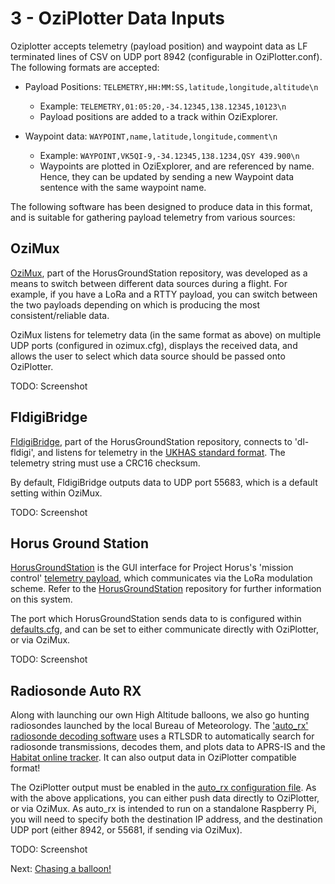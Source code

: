 # 3 - OziPlotter Data Inputs

Oziplotter accepts telemetry (payload position) and waypoint data as LF terminated lines of CSV on UDP port 8942 (configurable in OziPlotter.conf). 
The following formats are accepted:
* Payload Positions:  `TELEMETRY,HH:MM:SS,latitude,longitude,altitude\n` 
  * Example: `TELEMETRY,01:05:20,-34.12345,138.12345,10123\n`
  * Payload positions are added to a track within OziExplorer.

* Waypoint data: `WAYPOINT,name,latitude,longitude,comment\n`
  * Example: `WAYPOINT,VK5QI-9,-34.12345,138.1234,QSY 439.900\n`
  * Waypoints are plotted in OziExplorer, and are referenced by name. Hence, they can be updated by sending a new Waypoint data sentence with the same waypoint name.

The following software has been designed to produce data in this format, and is suitable for gathering payload telemetry from various sources:

## OziMux
[OziMux](https://github.com/projecthorus/HorusGroundStation/blob/master/OziMux.py), part of the HorusGroundStation repository, was developed as a means to switch between different data sources during a flight. For example, if you have a LoRa and a RTTY payload, you can switch between the two payloads depending on which is producing the most consistent/reliable data.

OziMux listens for telemetry data (in the same format as above) on multiple UDP ports (configured in ozimux.cfg), displays the received data, and allows the user to select which data source should be passed onto OziPlotter.

TODO: Screenshot

## FldigiBridge
[FldigiBridge](https://github.com/projecthorus/HorusGroundStation/blob/master/FldigiBridge.py), part of the HorusGroundStation repository, connects to 'dl-fldigi', and listens for telemetry in the [UKHAS standard format](https://ukhas.org.uk/communication:protocol). The telemetry string must use a CRC16 checksum. 

By default, FldigiBridge outputs data to UDP port 55683, which is a default setting within OziMux.

TODO: Screenshot

## Horus Ground Station
[HorusGroundStation](https://github.com/projecthorus/HorusGroundStation/blob/master/HorusGroundStation.py) is the GUI interface for Project Horus's 'mission control' [telemetry payload](https://github.com/projecthorus/FlexTrack-Horus), which communicates via the LoRa modulation scheme. Refer to the [HorusGroundStation](https://github.com/projecthorus/HorusGroundStation) repository for further information on this system. 

The port which HorusGroundStation sends data to is configured within [defaults.cfg](https://github.com/projecthorus/HorusGroundStation/blob/master/defaults.cfg.example#L29), and can be set to either communicate directly with OziPlotter, or via OziMux.

TODO: Screenshot

## Radiosonde Auto RX
Along with launching our own High Altitude balloons, we also go hunting radiosondes launched by the local Bureau of Meteorology. The ['auto_rx' radiosonde decoding software](https://github.com/darksidelemm/RS/tree/master/auto_rx) uses a RTLSDR to automatically search for radiosonde transmissions, decodes them, and plots data to APRS-IS and the [Habitat online tracker](http://tracker.habhub.org). It can also output data in OziPlotter compatible format!

The OziPlotter output must be enabled in the [auto_rx configuration file](https://github.com/darksidelemm/RS/blob/master/auto_rx/station.cfg.example#L85). As with the above applications, you can either push data directly to OziPlotter, or via OziMux. As auto_rx is intended to run on a standalone Raspberry Pi, you will need to specify both the destination IP address, and the destination UDP port (either 8942, or 55681, if sending via OziMux).

TODO: Screenshot

Next: [Chasing a balloon!](./04_The_Chase.md)


